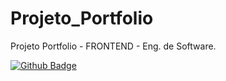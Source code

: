 # Projeto_Portfolio
Projeto Portfolio - FRONTEND - Eng. de Software.


[![Github Badge](https://img.shields.io/badge/-Github-000?style=flat-square&logo=Github&logoColor=white&link=LINK_GIT)](LINK_GIT)
